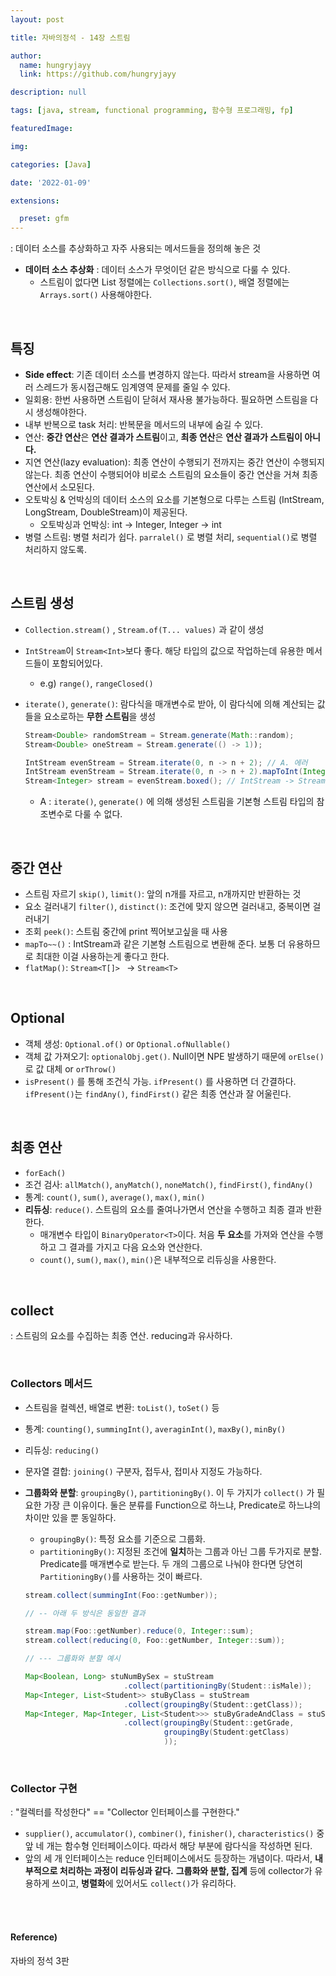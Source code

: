 ```yaml
---
layout: post

title: 자바의정석 - 14장 스트림

author: 
  name: hungryjayy
  link: https://github.com/hungryjayy

description: null

tags: [java, stream, functional programming, 함수형 프로그래밍, fp]

featuredImage: 

img: 

categories: [Java]

date: '2022-01-09'

extensions:

  preset: gfm
---
```


: 데이터 소스를 추상화하고 자주 사용되는 메서드들을 정의해 놓은 것

* **데이터 소스 추상화** : 데이터 소스가 무엇이던 같은 방식으로 다룰 수 있다.
  * 스트림이 없다면 List 정렬에는 `Collections.sort()`, 배열 정렬에는 `Arrays.sort()` 사용해야한다.

<br>

## 특징

* **Side effect**: 기존 데이터 소스를 변경하지 않는다. 따라서 stream을 사용하면 여러 스레드가 동시접근해도 임계영역 문제를 줄일 수 있다.
* 일회용: 한번 사용하면 스트림이 닫혀서 재사용 불가능하다. 필요하면 스트림을 다시 생성해야한다.
* 내부 반복으로 task 처리: 반복문을 메서드의 내부에 숨길 수 있다.
* 연산: **중간 연산**은 **연산 결과가 스트림**이고, **최종 연산**은 **연산 결과가 스트림이 아니다.**
* 지연 연산(lazy evaluation): 최종 연산이 수행되기 전까지는 중간 연산이 수행되지 않는다. 최종 연산이 수행되어야 비로소 스트림의 요소들이 중간 연산을 거쳐 최종 연산에서 소모된다.
* 오토박싱 & 언박싱의 데이터 소스의 요소를 기본형으로 다루는 스트림 (IntStream, LongStream, DoubleStream)이 제공된다.
  * 오토박싱과 언박싱: int -> Integer, Integer -> int
* 병렬 스트림: 병렬 처리가 쉽다. `parralel()` 로 병렬 처리, `sequential()`로 병렬 처리하지 않도록.

<br>

## 스트림 생성

* `Collection.stream()` , `Stream.of(T... values)` 과 같이 생성

* `IntStream`이 `Stream<Int>`보다 좋다. 해당 타입의 값으로 작업하는데 유용한 메서드들이 포함되어있다.

  * e.g) `range()`, `rangeClosed()`

* `iterate()`, `generate()`: 람다식을 매개변수로 받아, 이 람다식에 의해 계산되는 값들을 요소로하는 **무한 스트림**을 생성

  ```java
  Stream<Double> randomStream = Stream.generate(Math::random);
  Stream<Double> oneStream = Stream.generate(() -> 1));
  
  IntStream evenStream = Stream.iterate(0, n -> n + 2); // A. 에러
  IntStream evenStream = Stream.iterate(0, n -> n + 2).mapToInt(Integer::valueOf);
  Stream<Integer> stream = evenStream.boxed(); // IntStream -> Stream<Integer>
  ```

  * A : `iterate()`, `generate()` 에 의해 생성된 스트림을 기본형 스트림 타입의 참조변수로 다룰 수 없다.

<br>

## 중간 연산

* 스트림 자르기 `skip()`, `limit()`: 앞의 n개를 자르고, n개까지만 반환하는 것
* 요소 걸러내기 `filter()`, `distinct()`: 조건에 맞지 않으면 걸러내고, 중복이면 걸러내기
* 조회 `peek()`: 스트림 중간에 print 찍어보고싶을 때 사용
* `mapTo~~()` : IntStream과 같은 기본형 스트림으로 변환해 준다. 보통 더 유용하므로 최대한 이걸 사용하는게 좋다고 한다.
* `flatMap()`: `Stream<T[]> ` -> `Stream<T>`

<br>

## Optional

* 객체 생성: `Optional.of()` or `Optional.ofNullable()`
* 객체 값 가져오기: `optionalObj.get()`. Null이면 NPE 발생하기 때문에 `orElse()` 로 값 대체 or `orThrow()` 
* `isPresent()` 를 통해 조건식 가능. `ifPresent()` 를 사용하면 더 간결하다. `ifPresent()`는 `findAny()`, `findFirst()` 같은 최종 연산과 잘 어울린다.

<br>

## 최종 연산

* `forEach()`
* 조건 검사: `allMatch()`, `anyMatch()`, `noneMatch()`, `findFirst()`, `findAny()`
* 통계: `count()`, `sum()`, `average()`, `max()`, `min()`
* **리듀싱**: `reduce()`. 스트림의 요소를 줄여나가면서 연산을 수행하고 최종 결과 반환한다.
  * 매개변수 타입이 `BinaryOperator<T>`이다. 처음 **두 요소**를 가져와 연산을 수행하고 그 결과를 가지고 다음 요소와 연산한다.
  * `count()`, `sum()`, `max()`, `min()`은 내부적으로 리듀싱을 사용한다.

<br>

## collect

: 스트림의 요소를 수집하는 최종 연산. reducing과 유사하다.

<br>

### Collectors 메서드

* 스트림을 컬렉션, 배열로 변환: `toList()`, `toSet()` 등

* 통계: `counting()`, `summingInt()`, `averaginInt()`, `maxBy()`, `minBy()`

* 리듀싱: `reducing()`

* 문자열 결합: `joining()` 구분자, 접두사, 접미사 지정도 가능하다.

* **그룹화와 분할**: `groupingBy()`, `partitioningBy()`. 이 두 가지가 `collect()` 가 필요한 가장 큰 이유이다. 둘은 분류를 Function으로 하느냐, Predicate로 하느냐의 차이만 있을 뿐 동일하다.

  * `groupingBy()`: 특정 요소를 기준으로 그룹화.
  * `partitioningBy()`: 지정된 조건에 **일치**하는 그룹과 아닌 그룹 두가지로 분할. Predicate를 매개변수로 받는다. 두 개의 그룹으로 나눠야 한다면 당연히 `PartitioningBy()`를 사용하는 것이 빠르다.

  ```java
  stream.collect(summingInt(Foo::getNumber));
  
  // -- 아래 두 방식은 동일한 결과
  
  stream.map(Foo::getNumber).reduce(0, Integer::sum);
  stream.collect(reducing(0, Foo::getNumber, Integer::sum));
  
  // --- 그룹화와 분할 예시
  
  Map<Boolean, Long> stuNumBySex = stuStream
    					.collect(partitioningBy(Student::isMale));
  Map<Integer, List<Student>> stuByClass = stuStream
    					.collect(groupingBy(Student::getClass));
  Map<Integer, Map<Integer, List<Student>>> stuByGradeAndClass = stuStream
    					.collect(groupingBy(Student::getGrade,
                                 groupingBy(Student:getClass)
                                 ));
  ```

<br>

### Collector 구현

: "컬렉터를 작성한다" == "Collector 인터페이스를 구현한다."

* `supplier()`, `accumulator()`, `combiner()`, `finisher()`, `characteristics()` 중 앞 네 개는 함수형 인터페이스이다. 따라서 해당 부분에 람다식을 작성하면 된다.
* 앞의 세 개 인터페이스는 reduce 인터페이스에서도 등장하는 개념이다. 따라서, **내부적으로 처리하는 과정이 리듀싱과 같다.** **그룹화와 분할, 집계** 등에 collector가 유용하게 쓰이고, **병렬화**에 있어서도 `collect()`가 유리하다.

<br><br>

#### Reference)

자바의 정석 3판
